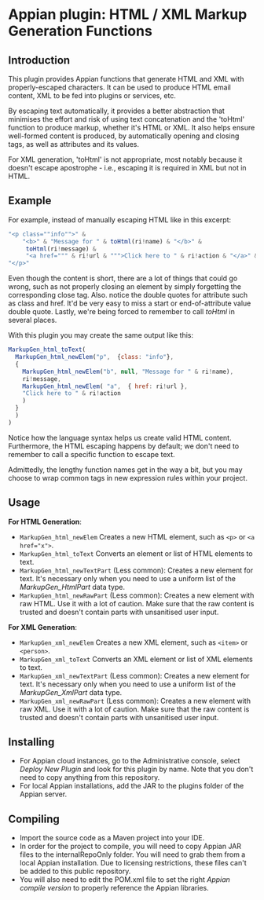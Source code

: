 # Appian plugin: HTML / XML Markup Generation Functions

## Introduction
This plugin provides Appian functions that generate HTML and XML with properly-escaped characters. It can be used to produce HTML email content, XML to be fed into plugins or services, etc.

By escaping text automatically, it provides a better abstraction that minimises the effort and risk of using text concatenation and the 'toHtml' function to produce markup, whether it's HTML or XML. It also helps ensure well-formed content is produced, by automatically opening and closing tags, as well as attributes and its values.

For XML generation, 'toHtml' is not appropriate, most notably because it doesn't escape apostrophe - i.e., escaping it is required in XML but not in HTML.

## Example
For example, instead of manually escaping HTML like in this excerpt:
```javascript
"<p class=""info"">" & 
    "<b>" & "Message for " & toHtml(ri!name) & "</b>" &
     toHtml(ri!message) &
     "<a href=""" & ri!url & """>Click here to " & ri!action & "</a>" &
"</p>"
```
Even though the content is short, there are a lot of things that could go wrong, such as not properly closing an element by simply forgetting the corresponding close tag. Also. notice the double quotes for attribute such as class and href. It'd be very easy to miss a start or end-of-attribute value double quote. Lastly, we're being forced to remember to call _toHtml_ in several places.

With this plugin you may create the same output like this:
```javascript
MarkupGen_html_toText(
  MarkupGen_html_newElem("p",  {class: "info"}, 
  {
    MarkupGen_html_newElem("b", null, "Message for " & ri!name),
    ri!message,
    MarkupGen_html_newElem( "a",  { href: ri!url },
    "Click here to " & ri!action
    )    
  }
  )
)
```

Notice how the language syntax helps us create valid HTML content. Furthermore, the HTML escaping happens by default; we don't need to remember to call a specific function to escape text.

Admittedly, the lengthy function names get in the way a bit, but you may choose to wrap common tags in new expression rules within your project.

## Usage
**For HTML Generation**:
- `MarkupGen_html_newElem` Creates a new HTML element, such as `<p>` or `<a href="x">`.
- `MarkupGen_html_toText` Converts an element or list of HTML elements to text.
- `MarkupGen_html_newTextPart` (Less common): Creates a new element for text. It's necessary only when you need to use a uniform list of the _MarkupGen_HtmlPart_ data type.
- `MarkupGen_html_newRawPart` (Less common): Creates a new element with raw HTML. Use it with a lot of caution. Make sure that the raw content is trusted and doesn't contain parts with unsanitised user input.

**For XML Generation**:
- `MarkupGen_xml_newElem` Creates a new XML element, such as `<item>` or `<person>`.
- `MarkupGen_xml_toText` Converts an XML element or list of XML elements to text.
- `MarkupGen_xml_newTextPart` (Less common): Creates a new element for text. It's necessary only when you need to use a uniform list of the _MarkupGen_XmlPart_ data type.
- `MarkupGen_xml_newRawPart`  (Less common): Creates a new element with raw XML. Use it with a lot of caution. Make sure that the raw content is trusted and doesn't contain parts with unsanitised user input.

## Installing

- For Appian cloud instances, go to the Administrative console, select _Deploy New Plugin_ and look for this plugin by name. Note that you don't need to copy anything from this repository.
- For local Appian installations, add the JAR to the plugins folder of the Appian server.

## Compiling

- Import the source code as a Maven project into your IDE. 
- In order for the project to compile, you will need to copy Appian JAR files to the internalRepoOnly folder. You will need to grab them from a local Appian installation. Due to licensing restrictions, these files can't be added to this public repository.
- You will also need to edit the POM.xml file to set the right _Appian compile version_ to properly reference the Appian libraries.
